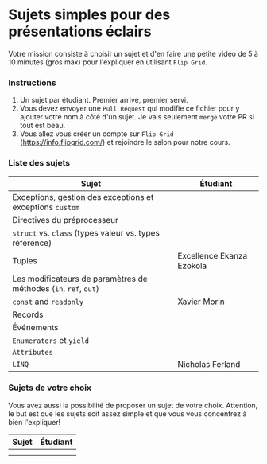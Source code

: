 # Sujets simples pour des présentations éclairs

Votre mission consiste à choisir un sujet et d'en faire une petite vidéo de 5 à 10 minutes (gros max) pour l'expliquer en utilisant `Flip Grid`. 

### Instructions

1. Un sujet par étudiant. Premier arrivé, premier servi. 
2. Vous devez envoyer une `Pull Request` qui modifie ce fichier pour y ajouter votre nom à côté d'un sujet. Je vais seulement `merge` votre PR si tout est beau.
3. Vous allez vous créer un compte sur `Flip Grid` (https://info.flipgrid.com/) et rejoindre le salon pour notre cours.




### Liste des sujets

| Sujet                                                            | Étudiant |
| ---------------------------------------------------------------- | -------- |
| Exceptions, gestion des exceptions et exceptions `custom`        |          |
| Directives du préprocesseur                                      |          |
| `struct` vs. `class` (types valeur vs. types référence)          |          |
| Tuples                                                           |Excellence Ekanza Ezokola|
| Les modificateurs de paramètres de méthodes (`in`, `ref`, `out`) |          |
| `const` and `readonly`                                           |Xavier Morin|
| Records                                                          |          |
| Événements                                                       |          |
| `Enumerators` et `yield`                                         |          |
| `Attributes`                                                     |          |
| `LINQ`                                                           |Nicholas Ferland|


### Sujets de votre choix

Vous avez aussi la possibilité de proposer un sujet de votre choix. Attention, le but est que les sujets soit assez simple et que vous vous concentrez à bien l'expliquer!

| Sujet                                                            | Étudiant |
| ---------------------------------------------------------------- | -------- |
|                                                                  |          |
|                                                                  |          |


